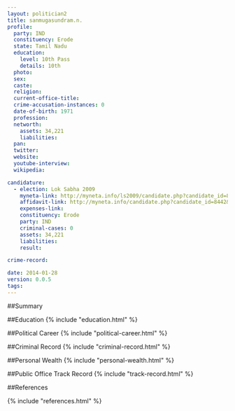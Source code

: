 ```yaml
---
layout: politician2
title: sanmugasundram.n.
profile: 
  party: IND
  constituency: Erode
  state: Tamil Nadu
  education: 
    level: 10th Pass
    details: 10th
  photo: 
  sex: 
  caste: 
  religion: 
  current-office-title: 
  crime-accusation-instances: 0
  date-of-birth: 1971
  profession: 
  networth: 
    assets: 34,221
    liabilities: 
  pan: 
  twitter: 
  website: 
  youtube-interview: 
  wikipedia: 

candidature: 
  - election: Lok Sabha 2009
    myneta-link: http://myneta.info/ls2009/candidate.php?candidate_id=8442
    affidavit-link: http://myneta.info/candidate.php?candidate_id=8442&scan=original
    expenses-link: 
    constituency: Erode 
    party: IND
    criminal-cases: 0
    assets: 34,221
    liabilities: 
    result:  

crime-record: 

date: 2014-01-28
version: 0.0.5
tags: 
---
```

##Summary


##Education
{% include "education.html" %}


##Political Career
{% include "political-career.html" %}


##Criminal Record
{% include "criminal-record.html" %}


##Personal Wealth
{% include "personal-wealth.html" %}


##Public Office Track Record
{% include "track-record.html" %}


##References


{% include "references.html" %}
